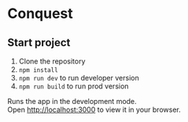 # Conquest


## Start project
1. Clone the repository
2. `npm install`
3. `npm run dev` to run developer version
3. `npm run build` to run prod version

Runs the app in the development mode.\
Open [http://localhost:3000](http://localhost:3000) to view it in your browser.
